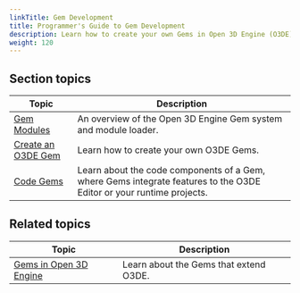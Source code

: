 ```yaml
---
linkTitle: Gem Development
title: Programmer's Guide to Gem Development
description: Learn how to create your own Gems in Open 3D Engine (O3DE).
weight: 120
---
```


## Section topics

| Topic | Description |
|---|---|
| [Gem Modules](overview) | An overview of the Open 3D Engine Gem system and module loader. |
| [Create an O3DE Gem](creating) | Learn how to create your own O3DE Gems. |
| [Code Gems](code-gems) | Learn about the code components of a Gem, where Gems integrate features to the O3DE Editor or your runtime projects. |

## Related topics

| Topic | Description |
|---|---|
| [Gems in Open 3D Engine](/docs/user-guide/gems/) | Learn about the Gems that extend O3DE. |